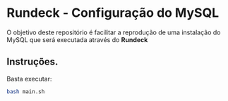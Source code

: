 # Rundeck - Configuração do MySQL

O objetivo deste repositório é facilitar a reprodução de uma instalação do MySQL que será executada através do **Rundeck**


## Instruções.

Basta executar:

```bash
bash main.sh
```
